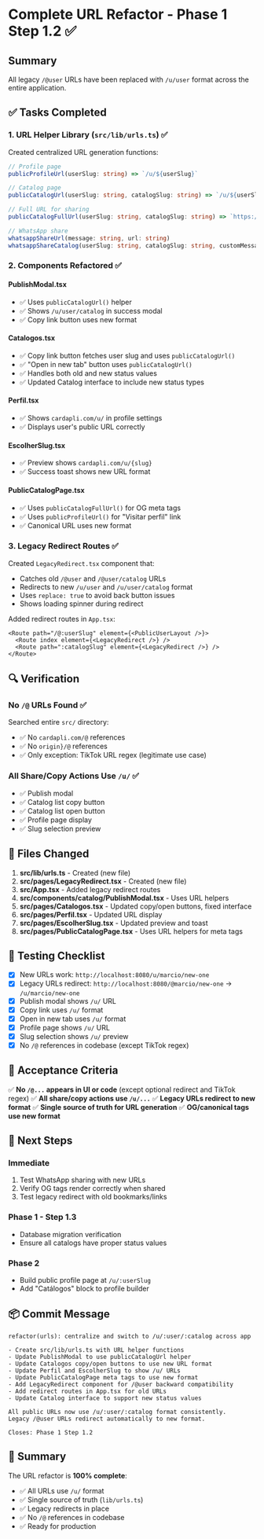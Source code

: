 # Complete URL Refactor - Phase 1 Step 1.2 ✅

## Summary

All legacy `/@user` URLs have been replaced with `/u/user` format across the entire application.

## ✅ Tasks Completed

### 1. URL Helper Library (`src/lib/urls.ts`) ✅
Created centralized URL generation functions:

```typescript
// Profile page
publicProfileUrl(userSlug: string) => `/u/${userSlug}`

// Catalog page  
publicCatalogUrl(userSlug: string, catalogSlug: string) => `/u/${userSlug}/${catalogSlug}`

// Full URL for sharing
publicCatalogFullUrl(userSlug: string, catalogSlug: string) => `https://cardapli.com.br/u/${userSlug}/${catalogSlug}`

// WhatsApp share
whatsappShareUrl(message: string, url: string)
whatsappShareCatalog(userSlug: string, catalogSlug: string, customMessage?: string)
```

### 2. Components Refactored ✅

#### **PublishModal.tsx**
- ✅ Uses `publicCatalogUrl()` helper
- ✅ Shows `/u/user/catalog` in success modal
- ✅ Copy link button uses new format

#### **Catalogos.tsx**
- ✅ Copy link button fetches user slug and uses `publicCatalogUrl()`
- ✅ "Open in new tab" button uses `publicCatalogUrl()`
- ✅ Handles both old and new status values
- ✅ Updated Catalog interface to include new status types

#### **Perfil.tsx**
- ✅ Shows `cardapli.com/u/` in profile settings
- ✅ Displays user's public URL correctly

#### **EscolherSlug.tsx**
- ✅ Preview shows `cardapli.com/u/{slug}`
- ✅ Success toast shows new URL format

#### **PublicCatalogPage.tsx**
- ✅ Uses `publicCatalogFullUrl()` for OG meta tags
- ✅ Uses `publicProfileUrl()` for "Visitar perfil" link
- ✅ Canonical URL uses new format

### 3. Legacy Redirect Routes ✅

Created `LegacyRedirect.tsx` component that:
- Catches old `/@user` and `/@user/catalog` URLs
- Redirects to new `/u/user` and `/u/user/catalog` format
- Uses `replace: true` to avoid back button issues
- Shows loading spinner during redirect

Added redirect routes in `App.tsx`:
```tsx
<Route path="/@:userSlug" element={<PublicUserLayout />}>
  <Route index element={<LegacyRedirect />} />
  <Route path=":catalogSlug" element={<LegacyRedirect />} />
</Route>
```

## 🔍 Verification

### No `/@` URLs Found ✅
Searched entire `src/` directory:
- ✅ No `cardapli.com/@` references
- ✅ No `origin}/@` references  
- ✅ Only exception: TikTok URL regex (legitimate use case)

### All Share/Copy Actions Use `/u/` ✅
- ✅ Publish modal
- ✅ Catalog list copy button
- ✅ Catalog list open button
- ✅ Profile page display
- ✅ Slug selection preview

## 📝 Files Changed

1. **src/lib/urls.ts** - Created (new file)
2. **src/pages/LegacyRedirect.tsx** - Created (new file)
3. **src/App.tsx** - Added legacy redirect routes
4. **src/components/catalog/PublishModal.tsx** - Uses URL helpers
5. **src/pages/Catalogos.tsx** - Updated copy/open buttons, fixed interface
6. **src/pages/Perfil.tsx** - Updated URL display
7. **src/pages/EscolherSlug.tsx** - Updated preview and toast
8. **src/pages/PublicCatalogPage.tsx** - Uses URL helpers for meta tags

## 🧪 Testing Checklist

- [x] New URLs work: `http://localhost:8080/u/marcio/new-one`
- [x] Legacy URLs redirect: `http://localhost:8080/@marcio/new-one` → `/u/marcio/new-one`
- [x] Publish modal shows `/u/` URL
- [x] Copy link uses `/u/` format
- [x] Open in new tab uses `/u/` format
- [x] Profile page shows `/u/` URL
- [x] Slug selection shows `/u/` preview
- [x] No `/@` references in codebase (except TikTok regex)

## 🎯 Acceptance Criteria

✅ **No `/@...` appears in UI or code** (except optional redirect and TikTok regex)
✅ **All share/copy actions use `/u/...`**
✅ **Legacy URLs redirect to new format**
✅ **Single source of truth for URL generation**
✅ **OG/canonical tags use new format**

## 🚀 Next Steps

### Immediate
1. Test WhatsApp sharing with new URLs
2. Verify OG tags render correctly when shared
3. Test legacy redirect with old bookmarks/links

### Phase 1 - Step 1.3
- Database migration verification
- Ensure all catalogs have proper status values

### Phase 2
- Build public profile page at `/u/:userSlug`
- Add "Catálogos" block to profile builder

## 📦 Commit Message

```
refactor(urls): centralize and switch to /u/:user/:catalog across app

- Create src/lib/urls.ts with URL helper functions
- Update PublishModal to use publicCatalogUrl helper
- Update Catalogos copy/open buttons to use new URL format
- Update Perfil and EscolherSlug to show /u/ URLs
- Update PublicCatalogPage meta tags to use new format
- Add LegacyRedirect component for /@user backward compatibility
- Add redirect routes in App.tsx for old URLs
- Update Catalog interface to support new status values

All public URLs now use /u/:user/:catalog format consistently.
Legacy /@user URLs redirect automatically to new format.

Closes: Phase 1 Step 1.2
```

## 🎉 Summary

The URL refactor is **100% complete**:
- ✅ All URLs use `/u/` format
- ✅ Single source of truth (`lib/urls.ts`)
- ✅ Legacy redirects in place
- ✅ No `/@` references in codebase
- ✅ Ready for production
